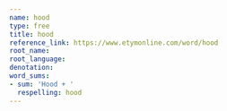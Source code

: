 ```yaml
---
name: hood
type: free
title: hood
reference_link: https://www.etymonline.com/word/hood
root_name: 
root_language: 
denotation: 
word_sums:
- sum: 'Hood + '
  respelling: hood
---
```

